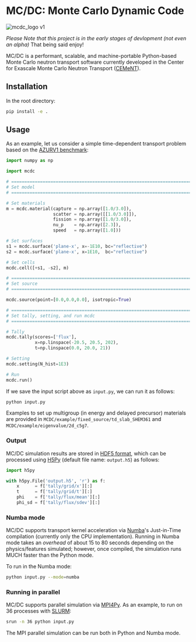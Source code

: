 # MC/DC: Monte Carlo Dynamic Code

![mcdc_logo v1](https://user-images.githubusercontent.com/26186244/173467190-74d9b09a-ef7d-4f0e-8bdf-4a076de7c43c.svg)

*Please Note that this project is in the early stages of devlopment (not even an alpha)* That being said enjoy!

MC/DC is a performant, scalable, and machine-portable Python-based Monte Carlo 
neutron transport software currently developed in the Center for Exascale Monte 
Carlo Neutron Transport ([CEMeNT](https://cement-psaap.github.io/)).

## Installation

In the root directory:

```bash
pip install -e .
```

## Usage

As an example, let us consider a simple time-dependent transport problem based 
on the [AZURV1 benchmark](https://inis.iaea.org/search/search.aspx?orig_q=RN:41070601):

```python
import numpy as np

import mcdc

# =============================================================================
# Set model
# =============================================================================

# Set materials
m = mcdc.material(capture = np.array([1.0/3.0]),
                  scatter = np.array([[1.0/3.0]]),
                  fission = np.array([1.0/3.0]),
                  nu_p    = np.array([2.3]),
                  speed   = np.array([1.0]))

# Set surfaces
s1 = mcdc.surface('plane-x', x=-1E10, bc="reflective")
s2 = mcdc.surface('plane-x', x=1E10,  bc="reflective")

# Set cells
mcdc.cell([+s1, -s2], m)

# =============================================================================
# Set source
# =============================================================================

mcdc.source(point=[0.0,0.0,0.0], isotropic=True)

# =============================================================================
# Set tally, setting, and run mcdc
# =============================================================================

# Tally
mcdc.tally(scores=['flux'],
           x=np.linspace(-20.5, 20.5, 202),
           t=np.linspace(0.0, 20.0, 21))

# Setting
mcdc.setting(N_hist=1E3)

# Run
mcdc.run()
```

If we save the input script above as `input.py`, we can run it as follows:

```bash
python input.py
```

Examples to set up multigroup (in energy and delayed precursor) 
materials are provided in `MCDC/example/fixed_source/td_slab_SHEM361` and 
`MCDC/example/eigenvalue/2d_c5g7`.

### Output

MC/DC simulation results are stored in 
[HDF5 format](https://www.hdfgroup.org/solutions/hdf5/), which can be processed 
using [H5Py](https://www.h5py.org/) (default file name: `output.h5`) as follows:

```python
import h5py

with h5py.File('output.h5', 'r') as f:
    x      = f['tally/grid/x'][:]
    t      = f['tally/grid/t'][:]
    phi    = f['tally/flux/mean'][:]
    phi_sd = f['tally/flux/sdev'][:]
```

### Numba mode

MC/DC supports transport kernel acceleration via 
[Numba](https://numba.readthedocs.io/en/stable/index.html)'s Just-in-Time 
compilation (currently only the CPU implementation). Running in Numba mode takes 
an *overhead* of about 15 to 80 seconds depending on the physics/features 
simulated; however, once compiled, the simulation runs MUCH faster than the 
Python mode.

To run in the Numba mode:

```bash
python input.py --mode=numba
```

### Running in parallel

MC/DC supports parallel simulation via 
[MPI4Py](https://mpi4py.readthedocs.io/en/stable/). As an example, to run on 36 
processes with [SLURM](https://slurm.schedmd.com/documentation.html):

```bash
srun -n 36 python input.py
```

The MPI parallel simulation can be run both in Python and Numba mode.
